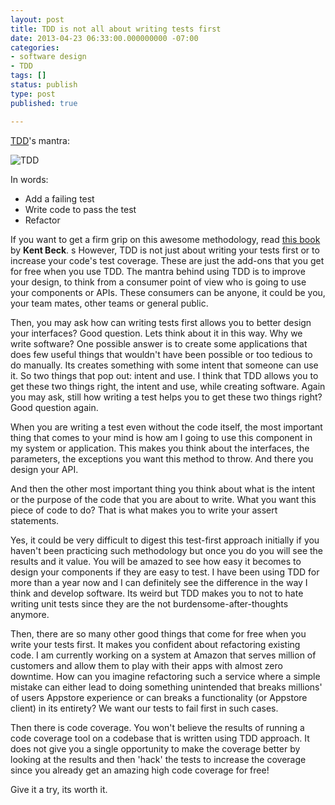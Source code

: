 ```yaml
---
layout: post
title: TDD is not all about writing tests first
date: 2013-04-23 06:33:00.000000000 -07:00
categories:
- software design
- TDD
tags: []
status: publish
type: post
published: true

---
```

[TDD](http://c2.com/cgi/wiki?TestDrivenDevelopment)'s mantra:

![TDD](http://www.zeroplayer.com/tdd.png)

In words:

* Add a failing test
* Write code to pass the test
* Refactor

If you want to get a firm grip on this awesome methodology, read [this book](http://www.amazon.com/Test-Driven-Development-Kent-Beck/dp/0321146530) by **Kent Beck**.
s
However, TDD is not just about writing your tests first or to increase your code's test coverage. These are just the add-ons that you get for free when you use TDD. The mantra behind using TDD is to improve your design, to think from a consumer point of view who is going to use your components or APIs. These consumers can be anyone, it could be you, your team mates, other teams or general public.

Then, you may ask how can writing tests first allows you to better design your interfaces? Good question. Lets think about it in this way. Why we write software? One possible answer is to create some applications that does few useful things that wouldn't have been possible or too tedious to do manually. Its creates something with some intent that someone can use it. So two things that pop out: intent and use. I think that TDD allows you to get these two things right, the intent and use, while creating software. Again you may ask, still how writing a test helps you to get these two things right? Good question again.

When you are writing a test even without the code itself, the most important thing that comes to your mind is how am I going to use this component in my system or application. This makes you think about the interfaces, the parameters, the exceptions you want this method to throw. And there you design your API.

And then the other most important thing you think about what is the intent or the purpose of the code that you are about to write. What you want this piece of code to do? That is what makes you to write your assert statements.

Yes, it could be very difficult to digest this test-first approach initially if you haven't been practicing such methodology but once you do you will see the results and it value. You will be amazed to see how easy it becomes to design your components if they are easy to test.
I have been using TDD for more than a year now and I can definitely see the difference in the way I think and develop software. Its weird but TDD makes you to not to hate writing unit tests since they are the not burdensome-after-thoughts anymore.

Then, there are so many other good things that come for free when you write your tests first. It makes you confident about refactoring existing code. I am currently working on a system at Amazon that serves million of customers and allow them to play with their apps with almost zero downtime. How can you imagine refactoring such a service where a simple mistake can either lead to doing something unintended that breaks millions' of users Appstore experience or can breaks a functionality (or Appstore client) in its entirety? We want our tests to fail first in such cases. 

Then there is code coverage. You won't believe the results of running a code coverage tool on a codebase that is written using TDD approach. It does not give you a single opportunity to make the coverage better by looking at the results and then 'hack' the tests to increase the coverage since you already get an amazing high code coverage for free!

Give it a try, its worth it.